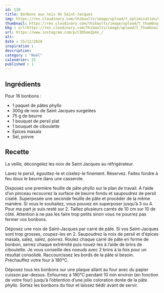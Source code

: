 ```yaml
---
id: 138
title: Bonbons aux noix de Saint-Jacques
img: https://res.cloudinary.com/thibaults/image/upload/t_optimisation/v1607968075/Recipes/20201215_bonbons_saint_jacques.jpg
thumbnail: https://res.cloudinary.com/thibaults/image/upload/t_thumbnail_josie/v1607968075/Recipes/20201215_bonbons_saint_jacques.jpg
bkg : url(https://res.cloudinary.com/thibaults/image/upload/t_thumbnail_josie/v1607968075/Recipes/20201215_bonbons_saint_jacques.jpg)
url: https://www.instagram.com/p/CI05oeZpXe_/
alt: 
date : 15/12/2020
inspiration : 
description: 
category : "Noël"
calendrier: 15
published : 1
---
```


## Ingrédients
Pour 16 bonbons :
 - 1 paquet de pâtes phyllo
 - 300g de noix de Saint Jacques surgelées
 - 75 g de beurre
 - 1 bouquet de persil plat
 - 1 bouquet de ciboulette
 - Épices masala
 - Sel, poivre

## Recette
La veille, décongelez les noix de Saint Jacques au réfrigérateur.

Lavez le persil, égouttez-le et ciselez-le finement. Réservez. Faites fondre à feu doux le beurre dans une casserole.

Disposez une première feuille de pâte phyllo sur le plan de travail. A l’aide d’un pinceau recouvrez la surface de beurre fondu et saupoudrez de persil ciselé. Superposée une seconde feuille de pâte et procéder de la même manière. Si vous le souhaitez, vous pouvez en superposer jusqu’à 3 ou 4. Pour ma part je suis resté sur 2. Taillez plusieurs carrés de 10 cm sur 10 de côté. Attention à ne pas les faire trop petits sinon vous ne pourrez pas fermer vos bonbons.

Déposez une noix de Saint-Jacques par carré de pâte. Si vos Saint-Jacques sont trop grosses, coupez-les en 2. Saupoudrez la noix de persil et d'épices masala, salez, salez, poivrez. Roulez chaque carré de pâte en forme de bonbon, serrez chaque extrémité puis nouez-les à l’aide de brins de ciboulette. Je vous conseille des noeuds avec 2 brins à la fois pour un résultat consolidé. Raccourcissez les bords de la pâte si besoin. Préchauffez votre four à 180°C.

Déposez tous les bonbons sur une plaque allant au four avec du papier cuisson par-dessus. Enfournez à 180°C pendant 10 min environ (en fonction de votre four) jusqu’à l’obtention d’une jolie coloration dorée de la pâte phyllo. Sortez les bonbons du four et laissez tiédir avant de servir.